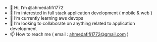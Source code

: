 - 👋 Hi, I’m @ahmedafifi1772
- 👀 I’m interested in full stack application development ( mobile & web )
- 🌱 I’m currently learning aws devops 
- 💞️ I’m looking to collaborate on anything related to application development
- 📫 How to reach me ( email : ahmedafifi1772@gmail.com )

<!---
ahmedafifi1772/ahmedafifi1772 is a ✨ special ✨ repository because its `README.md` (this file) appears on your GitHub profile.
You can click the Preview link to take a look at your changes.
--->
